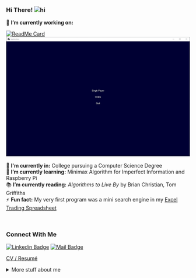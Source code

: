 ### Hi There! <img src="https://user-images.githubusercontent.com/1303154/88677602-1635ba80-d120-11ea-84d8-d263ba5fc3c0.gif" width="28px" alt="hi">

<!-- Image resize: https://gist.github.com/uupaa/f77d2bcf4dc7a294d109 -->
🔭 **I’m currently working on:**

[![ReadMe Card](https://github-readme-stats.vercel.app/api/pin/?username=marklcrns&repo=Generals-2.0&show_owner=true)](https://github.com/marklcrns/Generals-2.0)<br>
<img src="https://github.com/marklcrns/Generals-2.0/raw/master/demo/main.gif" width="600" alt="Generals-2.0 demo"><br>

🏫 **I'm currently in:** College pursuing a Computer Science Degree <br>
🌱 **I’m currently learning:** Minimax Algorithm for Imperfect Information and Raspberry Pi <br>
📚 **I’m currently reading:** _Algorithms to Live By_ by Brian Christian, Tom Griffiths <br>
⚡ **Fun fact:** My very first program was a mini search engine in my [Excel Trading Spreadsheet](./resources/2019_PaperMoney_TradingSpreadsheet.xlsm) <br>

<br>

### Connect With Me

<!-- Badges: https://shields.io/ -->
[![Linkedin Badge](https://img.shields.io/badge/-marklucernas-0e76a8?style=flat&labelColor=0e76a8&logo=linkedin&logoColor=white)](https://www.linkedin.com/in/marklucernas)
[![Mail Badge](https://img.shields.io/badge/-lucernas.mj-c0392b?style=flat&labelColor=c0392b&logo=gmail&logoColor=white)](mailto:lucernas.mj@gmail.com)

[CV / Resumé](https://github.com/marklcrns/marklcrns/raw/main/resources/resume_lts.pdf)

<details>

<summary>
  More stuff about me
</summary>

<br>

I am an avid [Neovim](https://github.com/marklcrns/nvim-config) user who swing
trade stocks on the side. I also love playing guitar and reading psychology
books.

#### Github Stats

<!-- Stats: https://github.com/anuraghazra/github-readme-stats -->
<a href="https://github.com/marklcrns?tab=repositories">
  <img align="center" src="https://github-readme-stats.vercel.app/api?username=marklcrns&count_private=true&custom_title=Mark's%20Github%20Stats&show_icons=true&hide&theme=vue" />
</a>
<a href="https://github.com/marklcrns?tab=repositories">
  <img align="center" src="https://github-readme-stats.vercel.app/api/top-langs/?username=marklcrns&layout=compact&hide=html" />
</a>
<!-- Alternative -->
<!-- [![marklcrns's Github Stats](https://github-readme-stats.vercel.app/api?username=marklcrns&count_private=true&custom_title=Mark's%20Github%20Stats&show_icons=true&hide&theme=vue)](https://github.com/marklcrns?tab=repositories) -->
<!-- [![Top Langs](https://github-readme-stats.vercel.app/api/top-langs/?username=marklcrns&layout=compact&hide=html)](https://github.com/anuraghazra/github-readme-stats)                                                              -->

</details>
